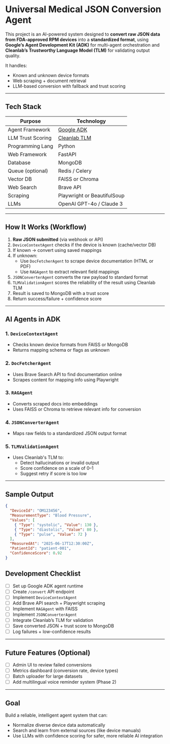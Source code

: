 #  Universal Medical JSON Conversion Agent

This project is an AI-powered system designed to **convert raw JSON data from FDA-approved RPM devices** into a **standardized format**, using **Google’s Agent Development Kit (ADK)** for multi-agent orchestration and **Cleanlab’s Trustworthy Language Model (TLM)** for validating output quality.

It handles:
- Known and unknown device formats
- Web scraping + document retrieval
- LLM-based conversion with fallback and trust scoring

---

##  Tech Stack

| Purpose            | Technology                              |
|--------------------|------------------------------------------|
| Agent Framework    | [Google ADK](https://github.com/google-deepmind/adk) |
| LLM Trust Scoring  | [Cleanlab TLM](https://help.cleanlab.ai/tlm/tutorials/tlm/) |
| Programming Lang   | Python                                  |
| Web Framework      | FastAPI                                 |
| Database           | MongoDB                                 |
| Queue (optional)   | Redis / Celery                          |
| Vector DB          | FAISS or Chroma                         |
| Web Search         | Brave API                               |
| Scraping           | Playwright or BeautifulSoup             |
| LLMs               | OpenAI GPT-4o / Claude 3                |

---

##  How It Works (Workflow)

1. **Raw JSON submitted** (via webhook or API)
2. `DeviceContextAgent` checks if the device is known (cache/vector DB)
3. If known → convert using saved mappings
4. If unknown:
   - Use `DocFetcherAgent` to scrape device documentation (HTML or PDF)
   - Use `RAGAgent` to extract relevant field mappings
5. `JSONConverterAgent` converts the raw payload to standard format
6. `TLMValidationAgent` scores the reliability of the result using Cleanlab TLM
7. Result is saved to MongoDB with a trust score
8. Return success/failure + confidence score

---

##  AI Agents in ADK

### 1. `DeviceContextAgent`
- Checks known device formats from FAISS or MongoDB
- Returns mapping schema or flags as unknown

### 2. `DocFetcherAgent`
- Uses Brave Search API to find documentation online
- Scrapes content for mapping info using Playwright

### 3. `RAGAgent`
- Converts scraped docs into embeddings
- Uses FAISS or Chroma to retrieve relevant info for conversion

### 4. `JSONConverterAgent`
- Maps raw fields to a standardized JSON output format

### 5. `TLMValidationAgent`
- Uses Cleanlab's TLM to:
  - Detect hallucinations or invalid output
  - Score confidence on a scale of 0–1
  - Suggest retry if score is too low

---

##  Sample Output

```json
{
  "DeviceId": "OM123456",
  "MeasurementType": "Blood Pressure",
  "Values": [
    { "Type": "systolic", "Value": 130 },
    { "Type": "diastolic", "Value": 80 },
    { "Type": "pulse", "Value": 72 }
  ],
  "MeasuredAt": "2025-06-17T12:30:00Z",
  "PatientId": "patient-001",
  "ConfidenceScore": 0.92
}
```

## Development Checklist

- [ ] Set up Google ADK agent runtime  
- [ ] Create `/convert` API endpoint  
- [ ] Implement `DeviceContextAgent`  
- [ ] Add Brave API search + Playwright scraping  
- [ ] Implement `RAGAgent` with FAISS  
- [ ] Implement `JSONConverterAgent`  
- [ ] Integrate Cleanlab’s TLM for validation  
- [ ] Save converted JSON + trust score to MongoDB  
- [ ] Log failures + low-confidence results  

---

## Future Features (Optional)

- [ ] Admin UI to review failed conversions  
- [ ] Metrics dashboard (conversion rate, device types)  
- [ ] Batch uploader for large datasets  
- [ ] Add multilingual voice reminder system (Phase 2)  

---

##  Goal

Build a reliable, intelligent agent system that can:

-  Normalize diverse device data automatically  
-  Search and learn from external sources (like device manuals)  
-  Use LLMs with confidence scoring for safer, more reliable AI integration  
